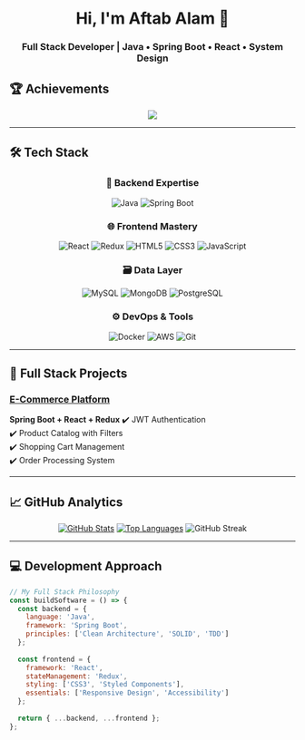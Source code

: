 <h1 align="center">Hi, I'm Aftab Alam 👋</h1>
<h3 align="center">Full Stack Developer | Java • Spring Boot • React • System Design</h3>

## 🏆 Achievements

<p align="center">
  <img src="https://github-profile-trophy.vercel.app/?username=theaftabalam&theme=gruvbox&no-frame=true&no-bg=true" />
</p>

---

## 🛠️ Tech Stack

<div align="center">

### 🔷 Backend Expertise
![Java](https://img.shields.io/badge/Java-ED8B00?logo=java&logoColor=white&style=for-the-badge)
![Spring Boot](https://img.shields.io/badge/Spring_Boot-6DB33F?logo=springboot&logoColor=white&style=for-the-badge)

### 🌐 Frontend Mastery
![React](https://img.shields.io/badge/React-61DAFB?logo=react&logoColor=black&style=for-the-badge)
![Redux](https://img.shields.io/badge/Redux-764ABC?logo=redux&logoColor=white&style=for-the-badge)
![HTML5](https://img.shields.io/badge/HTML5-E34F26?logo=html5&logoColor=white&style=for-the-badge)
![CSS3](https://img.shields.io/badge/CSS3-1572B6?logo=css3&logoColor=white&style=for-the-badge)
![JavaScript](https://img.shields.io/badge/JavaScript-F7DF1E?logo=javascript&logoColor=black&style=for-the-badge)

### 🗃️ Data Layer
![MySQL](https://img.shields.io/badge/MySQL-4479A1?logo=mysql&logoColor=white&style=for-the-badge)
![MongoDB](https://img.shields.io/badge/MongoDB-47A248?logo=mongodb&logoColor=white&style=for-the-badge)
![PostgreSQL](https://img.shields.io/badge/PostgreSQL-4169E1?logo=postgresql&logoColor=white&style=for-the-badge)

### ⚙️ DevOps & Tools
![Docker](https://img.shields.io/badge/Docker-2496ED?logo=docker&logoColor=white&style=for-the-badge)
![AWS](https://img.shields.io/badge/AWS-232F3E?logo=amazonaws&logoColor=white&style=for-the-badge)
![Git](https://img.shields.io/badge/Git-F05032?logo=git&logoColor=white&style=for-the-badge)

</div>

---

## 🚀 Full Stack Projects

### [E-Commerce Platform](https://github.com/theaftabalam/e-commerce)
**Spring Boot + React + Redux**
✔️ JWT Authentication  
✔️ Product Catalog with Filters  
✔️ Shopping Cart Management  
✔️ Order Processing System  

---

## 📈 GitHub Analytics

<div align="center">

[![GitHub Stats](https://github-readme-stats.vercel.app/api?username=theaftabalam&show_icons=true&bg_color=2E3440&title_color=88C0D0&text_color=ECEFF4&icon_color=8FBCBB&hide_title=true)](https://github.com/theaftabalam)
[![Top Languages](https://github-readme-stats.vercel.app/api/top-langs/?username=theaftabalam&layout=compact&bg_color=2E3440&title_color=88C0D0&text_color=ECEFF4&hide_title=true)](https://github.com/theaftabalam)
![GitHub Streak](https://github-readme-streak-stats-eight.vercel.app/?user=TheAftabAlam&theme=dracula)
</div>

---

## 💻 Development Approach

```javascript
// My Full Stack Philosophy
const buildSoftware = () => {
  const backend = {
    language: 'Java',
    framework: 'Spring Boot',
    principles: ['Clean Architecture', 'SOLID', 'TDD']
  };
  
  const frontend = {
    framework: 'React',
    stateManagement: 'Redux',
    styling: ['CSS3', 'Styled Components'],
    essentials: ['Responsive Design', 'Accessibility']
  };
  
  return { ...backend, ...frontend };
};
